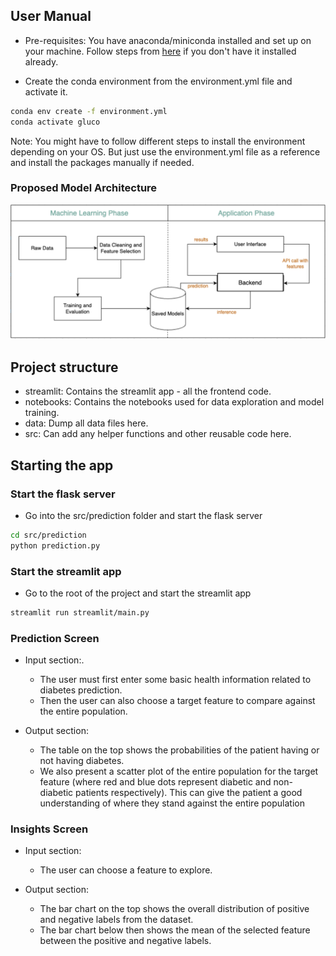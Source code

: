 ## User Manual

- Pre-requisites: You have anaconda/miniconda installed and set up on your machine. Follow steps from [here](https://docs.conda.io/projects/conda/en/latest/user-guide/install/) if you don't have it installed already.

- Create the conda environment from the environment.yml file and activate it. 

```bash
conda env create -f environment.yml
conda activate gluco
```

Note: You might have to follow different steps to install the environment depending on your OS. But just use the environment.yml file as a reference and install the packages manually if needed.

### Proposed Model Architecture


![Architecture](./Architecture_Diagram.png)

## Project structure

- streamlit: Contains the streamlit app - all the frontend code.
- notebooks: Contains the notebooks used for data exploration and model training.
- data: Dump all data files here.
- src: Can add any helper functions and other reusable code here.

## Starting the app

### Start the flask server

- Go into the src/prediction folder and start the flask server

```bash
cd src/prediction
python prediction.py
```

### Start the streamlit app

- Go to the root of the project and start the streamlit app

```bash
streamlit run streamlit/main.py
```

### Prediction Screen

- Input section:. 
    - The user must first enter some basic health information related to diabetes prediction. 
    - Then the user can also choose a target feature to compare against the entire population. 

- Output section:
    - The table on the top shows the probabilities of the patient having or not having diabetes. 
    - We also present a scatter plot of the entire population for the target feature (where red and blue dots represent diabetic and non-diabetic patients respectively). This can give the patient a good understanding of where they stand against the entire population 

### Insights Screen

- Input section:
    - The user can choose a feature to explore. 

- Output section:
    - The bar chart on the top shows the overall distribution of positive and negative labels from the dataset. 
    - The bar chart below then shows the mean of the selected feature between the positive and negative labels. 

